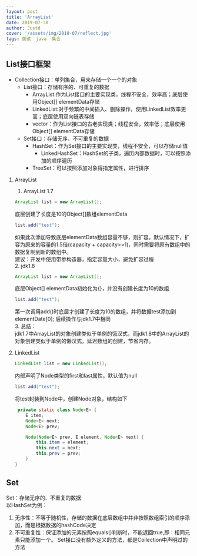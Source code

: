 ```yaml
---
layout: post
title: 'ArrayList'
date: 2019-07-30
author: Justd
cover: '/assets/img/2019-07/reflect.jpg'
tags: 面试  java  集合
---
```


##  List接口框架
   - Collection接口：单列集合，用来存储一个一个的对象
     - List接口：存储有序的、可重复的数据
       - ArrayList:作为List接口的主要实现类，线程不安全，效率高；底层使用Object[] elementData存储  
       - LinkedList:对于频繁的中间插入、删除操作，使用LinkedList效率更高；底层使用双向链表存储   
       - vector：作为List接口的古老实现类；线程安全，效率低；底层使用Object[] elementData存储 
     - Set接口：存储无序、不可重复的数据
       - HashSet：作为Set接口的主要实现类，线程不安全，可以存储null值  
         - LinkedHashSet：HashSet的子类，遍历内部数据时，可以按照添加的顺序遍历  
       - TreeSet：可以按照添加对象得指定属性，进行排序  

1. ArrayList
   1. ArrayList 1.7 

    ```java
    ArrayList list = new ArrayList();     
    ```
    底层创建了长度是10的Object[]数组elementData       
   ```java
   list.add("test"); 
   ``` 
   如果此次添加导致底层elementData数组容量不够，则扩容。默认情况下，扩容为原来的容量的1.5倍(capacity + capacity>>1)，同时需要将原有数组中的数据复制到新的数组中。   
   建议：开发中使用带参构造器，指定容量大小，避免扩容过程   
   2. jdk1.8
   ```java
   ArrayList list = new ArrayList();    
   ```
   底层Object[] elementData初始化为{}，并没有创建长度为10的数组    
   ```java
   list.add("test"); 
   ```    
   第一次调用add()时底层才创建了长度为10的数组，并将数据test添加到elementDate[0];
   后续操作与jdk1.7中相同   
   3. 总结：  
   jdk1.7中ArrayList的对象创建类似于单例的饿汉式，而jdk1.8中的ArrayList的对象创建类似于单例的懒汉式，延迟数组的创建，节省内存。

2. LinkedList  
    ```java
    LinkedList list = new LinkedList();  
    ```
    内部声明了Node类型的first和last属性，默认值为null   
   ```java
   list.add("test"); 
   ```   
   将test封装到Node中，创建Node对象，结构如下
    ```java
     private static class Node<E> {
        E item;
        Node<E> next;
        Node<E> prev;

        Node(Node<E> prev, E element, Node<E> next) {
            this.item = element;
            this.next = next;
            this.prev = prev;
        }
    }
    ```   
## Set  
Set：存储无序的、不重复的数据   
以HashSet为例：   
1.  无序性：不等于随机性，存储的数据在底层数组中并非按照数组索引的顺序添加，而是根据数据的hashCode决定   
2.  不可重复性：保证添加的元素按照equals()判断时，不能返回true,即：相同元素只能添加一个。
Set接口没有额外定义的方法，都是Collection中声明过的方法  
